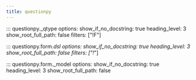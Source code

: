 ```yaml
---
title: questionpy
---
```


::: questionpy._qtype
    options:
        show_if_no_docstring: true
        heading_level: 3
        show_root_full_path: false
        filters: ["!F"]

::: questionpy.form._dsl
    options:
        show_if_no_docstring: true
        heading_level: 3
        show_root_full_path: false
        filters: ["!_"]

::: questionpy.form._model
    options:
        show_if_no_docstring: true
        heading_level: 3
        show_root_full_path: false
